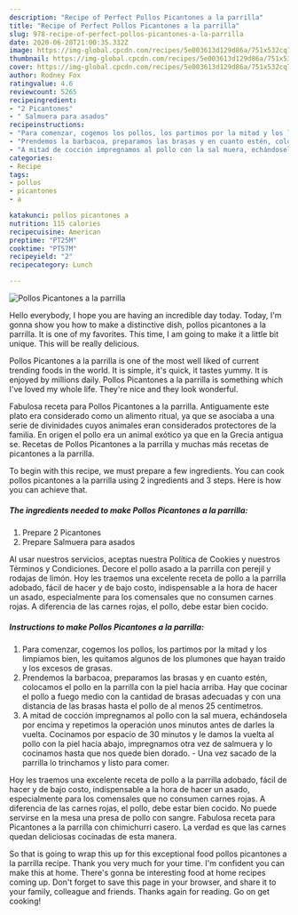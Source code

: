 ```yaml
---
description: "Recipe of Perfect Pollos Picantones a la parrilla"
title: "Recipe of Perfect Pollos Picantones a la parrilla"
slug: 978-recipe-of-perfect-pollos-picantones-a-la-parrilla
date: 2020-06-28T21:00:35.332Z
image: https://img-global.cpcdn.com/recipes/5e003613d129d86a/751x532cq70/pollos-picantones-a-la-parrilla-foto-principal.jpg
thumbnail: https://img-global.cpcdn.com/recipes/5e003613d129d86a/751x532cq70/pollos-picantones-a-la-parrilla-foto-principal.jpg
cover: https://img-global.cpcdn.com/recipes/5e003613d129d86a/751x532cq70/pollos-picantones-a-la-parrilla-foto-principal.jpg
author: Rodney Fox
ratingvalue: 4.6
reviewcount: 5265
recipeingredient:
- "2 Picantones"
- " Salmuera para asados"
recipeinstructions:
- "Para comenzar, cogemos los pollos, los partimos por la mitad y los limpiamos bien, les quitamos algunos de los plumones que hayan traído y los excesos de grasas."
- "Prendemos la barbacoa, preparamos las brasas y en cuanto estén, colocamos el pollo en la parrilla con la piel hacia arriba. Hay que cocinar el pollo a fuego medio con la cantidad de brasas adecuadas y con una distancia de las brasas hasta el pollo de al menos 25 centímetros."
- "A mitad de cocción impregnamos al pollo con la sal muera, echándosela por encima y repetimos la operación unos minutos antes de darles la vuelta. Cocinamos por espacio de 30 minutos y le damos la vuelta al pollo con la piel hacia abajo, impregnamos otra vez de salmuera y lo cocinamos hasta que nos quede bien dorado. Una vez sacado de la parrilla lo trinchamos y listo para comer."
categories:
- Recipe
tags:
- pollos
- picantones
- a

katakunci: pollos picantones a 
nutrition: 115 calories
recipecuisine: American
preptime: "PT25M"
cooktime: "PT57M"
recipeyield: "2"
recipecategory: Lunch

---
```



![Pollos Picantones a la parrilla](https://img-global.cpcdn.com/recipes/5e003613d129d86a/751x532cq70/pollos-picantones-a-la-parrilla-foto-principal.jpg)

Hello everybody, I hope you are having an incredible day today. Today, I'm gonna show you how to make a distinctive dish, pollos picantones a la parrilla. It is one of my favorites. This time, I am going to make it a little bit unique. This will be really delicious.

Pollos Picantones a la parrilla is one of the most well liked of current trending foods in the world. It is simple, it's quick, it tastes yummy. It is enjoyed by millions daily. Pollos Picantones a la parrilla is something which I've loved my whole life. They're nice and they look wonderful.

Fabulosa receta para Pollos Picantones a la parrilla. Antiguamente este plato era considerado como un alimento ritual, ya que se asociaba a una serie de divinidades cuyos animales eran considerados protectores de la familia. En origen el pollo era un animal exótico ya que en la Grecia antigua se. Recetas de Pollos Picantones a la parrilla y muchas más recetas de picantones a la parrilla.


To begin with this recipe, we must prepare a few ingredients. You can cook pollos picantones a la parrilla using 2 ingredients and 3 steps. Here is how you can achieve that.

<!--inarticleads1-->

##### The ingredients needed to make Pollos Picantones a la parrilla:

1. Prepare 2 Picantones
1. Prepare  Salmuera para asados


Al usar nuestros servicios, aceptas nuestra Política de Cookies y nuestros Términos y Condiciones. Decore el pollo asado a la parrilla con perejil y rodajas de limón. Hoy les traemos una excelente receta de pollo a la parrilla adobado, fácil de hacer y de bajo costo, indispensable a la hora de hacer un asado, especialmente para los comensales que no consumen carnes rojas. A diferencia de las carnes rojas, el pollo, debe estar bien cocido. 

<!--inarticleads2-->

##### Instructions to make Pollos Picantones a la parrilla:

1. Para comenzar, cogemos los pollos, los partimos por la mitad y los limpiamos bien, les quitamos algunos de los plumones que hayan traído y los excesos de grasas.
1. Prendemos la barbacoa, preparamos las brasas y en cuanto estén, colocamos el pollo en la parrilla con la piel hacia arriba. Hay que cocinar el pollo a fuego medio con la cantidad de brasas adecuadas y con una distancia de las brasas hasta el pollo de al menos 25 centímetros.
1. A mitad de cocción impregnamos al pollo con la sal muera, echándosela por encima y repetimos la operación unos minutos antes de darles la vuelta. Cocinamos por espacio de 30 minutos y le damos la vuelta al pollo con la piel hacia abajo, impregnamos otra vez de salmuera y lo cocinamos hasta que nos quede bien dorado. - Una vez sacado de la parrilla lo trinchamos y listo para comer.


Hoy les traemos una excelente receta de pollo a la parrilla adobado, fácil de hacer y de bajo costo, indispensable a la hora de hacer un asado, especialmente para los comensales que no consumen carnes rojas. A diferencia de las carnes rojas, el pollo, debe estar bien cocido. No puede servirse en la mesa una presa de pollo con sangre. Fabulosa receta para Picantones a la parrilla con chimichurri casero. La verdad es que las carnes quedan deliciosas cocinadas de esta manera. 

So that is going to wrap this up for this exceptional food pollos picantones a la parrilla recipe. Thank you very much for your time. I'm confident you can make this at home. There's gonna be interesting food at home recipes coming up. Don't forget to save this page in your browser, and share it to your family, colleague and friends. Thanks again for reading. Go on get cooking!
